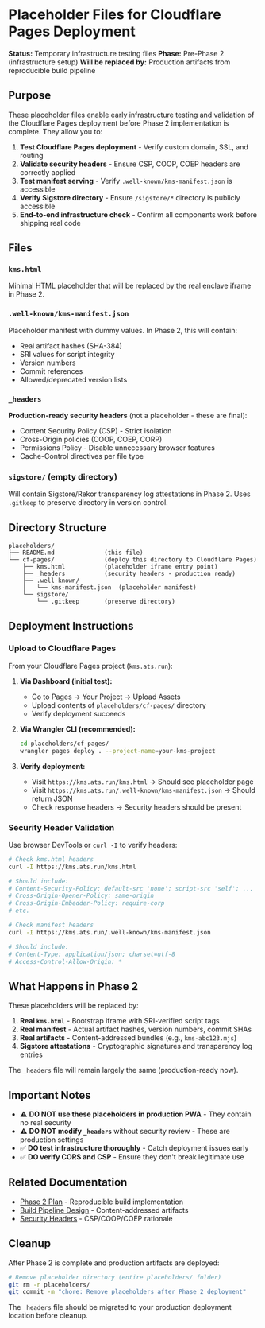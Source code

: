 # Placeholder Files for Cloudflare Pages Deployment

**Status:** Temporary infrastructure testing files
**Phase:** Pre-Phase 2 (infrastructure setup)
**Will be replaced by:** Production artifacts from reproducible build pipeline

## Purpose

These placeholder files enable early infrastructure testing and validation of the Cloudflare Pages deployment before Phase 2 implementation is complete. They allow you to:

1. **Test Cloudflare Pages deployment** - Verify custom domain, SSL, and routing
2. **Validate security headers** - Ensure CSP, COOP, COEP headers are correctly applied
3. **Test manifest serving** - Verify `.well-known/kms-manifest.json` is accessible
4. **Verify Sigstore directory** - Ensure `/sigstore/*` directory is publicly accessible
5. **End-to-end infrastructure check** - Confirm all components work before shipping real code

## Files

### `kms.html`
Minimal HTML placeholder that will be replaced by the real enclave iframe in Phase 2.

### `.well-known/kms-manifest.json`
Placeholder manifest with dummy values. In Phase 2, this will contain:
- Real artifact hashes (SHA-384)
- SRI values for script integrity
- Version numbers
- Commit references
- Allowed/deprecated version lists

### `_headers`
**Production-ready security headers** (not a placeholder - these are final):
- Content Security Policy (CSP) - Strict isolation
- Cross-Origin policies (COOP, COEP, CORP)
- Permissions Policy - Disable unnecessary browser features
- Cache-Control directives per file type

### `sigstore/` (empty directory)
Will contain Sigstore/Rekor transparency log attestations in Phase 2.
Uses `.gitkeep` to preserve directory in version control.

## Directory Structure

```
placeholders/
├── README.md              (this file)
└── cf-pages/              (deploy this directory to Cloudflare Pages)
    ├── kms.html           (placeholder iframe entry point)
    ├── _headers           (security headers - production ready)
    ├── .well-known/
    │   └── kms-manifest.json  (placeholder manifest)
    └── sigstore/
        └── .gitkeep       (preserve directory)
```

## Deployment Instructions

### Upload to Cloudflare Pages

From your Cloudflare Pages project (`kms.ats.run`):

1. **Via Dashboard (initial test):**
   - Go to Pages → Your Project → Upload Assets
   - Upload contents of `placeholders/cf-pages/` directory
   - Verify deployment succeeds

2. **Via Wrangler CLI (recommended):**
   ```bash
   cd placeholders/cf-pages/
   wrangler pages deploy . --project-name=your-kms-project
   ```

3. **Verify deployment:**
   - Visit `https://kms.ats.run/kms.html` → Should see placeholder page
   - Visit `https://kms.ats.run/.well-known/kms-manifest.json` → Should return JSON
   - Check response headers → Security headers should be present

### Security Header Validation

Use browser DevTools or `curl -I` to verify headers:

```bash
# Check kms.html headers
curl -I https://kms.ats.run/kms.html

# Should include:
# Content-Security-Policy: default-src 'none'; script-src 'self'; ...
# Cross-Origin-Opener-Policy: same-origin
# Cross-Origin-Embedder-Policy: require-corp
# etc.

# Check manifest headers
curl -I https://kms.ats.run/.well-known/kms-manifest.json

# Should include:
# Content-Type: application/json; charset=utf-8
# Access-Control-Allow-Origin: *
```

## What Happens in Phase 2

These placeholders will be replaced by:

1. **Real `kms.html`** - Bootstrap iframe with SRI-verified script tags
2. **Real manifest** - Actual artifact hashes, version numbers, commit SHAs
3. **Real artifacts** - Content-addressed bundles (e.g., `kms-abc123.mjs`)
4. **Sigstore attestations** - Cryptographic signatures and transparency log entries

The `_headers` file will remain largely the same (production-ready now).

## Important Notes

- ⚠️ **DO NOT use these placeholders in production PWA** - They contain no real security
- ⚠️ **DO NOT modify `_headers`** without security review - These are production settings
- ✅ **DO test infrastructure thoroughly** - Catch deployment issues early
- ✅ **DO verify CORS and CSP** - Ensure they don't break legitimate use

## Related Documentation

- [Phase 2 Plan](../docs/architecture/crypto/plan.md#phase-2-verifiable-build) - Reproducible build implementation
- [Build Pipeline Design](../docs/architecture/crypto/design/04-build-pipeline.md) - Content-addressed artifacts
- [Security Headers](../docs/architecture/crypto/design/02-security-decisions.md) - CSP/COOP/COEP rationale

## Cleanup

After Phase 2 is complete and production artifacts are deployed:

```bash
# Remove placeholder directory (entire placeholders/ folder)
git rm -r placeholders/
git commit -m "chore: Remove placeholders after Phase 2 deployment"
```

The `_headers` file should be migrated to your production deployment location before cleanup.
